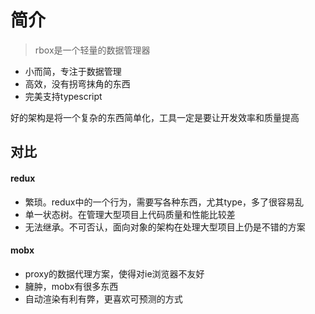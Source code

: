 # 简介

> rbox是一个轻量的数据管理器

* 小而简，专注于数据管理
* 高效，没有拐弯抹角的东西
* 完美支持typescript

好的架构是将一个复杂的东西简单化，工具一定是要让开发效率和质量提高

## 对比

#### redux

* 繁琐。redux中的一个行为，需要写各种东西，尤其type，多了很容易乱
* 单一状态树。在管理大型项目上代码质量和性能比较差
* 无法继承。不可否认，面向对象的架构在处理大型项目上仍是不错的方案

#### mobx

* proxy的数据代理方案，使得对ie浏览器不友好
* 臃肿，mobx有很多东西
* 自动渲染有利有弊，更喜欢可预测的方式